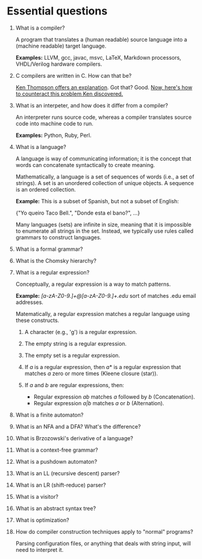 # Essential questions

1. What is a compiler?

	A program that translates a (human readable) source language into a (machine readable) target language.

	**Examples:** LLVM, gcc, javac, msvc, LaTeX, Markdown processors, VHDL/Verilog hardware compilers.

1. C compilers are written in C. How can that be?

	[Ken Thompson offers an explanation](http://cm.bell-labs.com/who/ken/trust.html). Got that? Good. [Now, here's how to counteract this problem Ken discovered.](http://www.dwheeler.com/trusting-trust/)

2. What is an interpeter, and how does it differ from a compiler?

	An interpreter runs source code, whereas a compiler translates source code into machine code to run.

	**Examples:** Python, Ruby, Perl.

3. What is a language?

	A language is way of communicating information; it is the concept that words can concatenate syntactically to create meaning.

	Mathematically, a language is a set of sequences of words (i.e., a set of strings). A set is an unordered collection of unique objects. A sequence is an ordered collection.

	**Example:** This is a subset of Spanish, but not a subset of English:

	{"Yo queiro Taco Bell.", "Donde esta el bano?", ...}

	Many languages (sets) are infinite in size, meaning that it is impossible to enumerate all strings in the set. Instead, we typically use rules called grammars to construct languages.

4. What is a formal grammar?

5. What is the Chomsky hierarchy?

6. What is a regular expression?

	Conceptually, a regular expression is a way to match patterns.

	**Example:** *[a-zA-Z0-9.]+@[a-zA-Z0-9.]+\.edu* sort of matches .edu email addresses.

	Matematically, a regular expression matches a regular language using these constructs.

	1. A character (e.g., 'g') is a regular expression.
	2. The empty string is a regular expression.
	3. The empty set is a regular expression.
	4. If *a* is a regular expression, then *a** is a regular expression that matches *a* zero or more times (Kleene closure (star)).
	5. If *a* and *b* are regular expressions, then:

	    * Regular expression *ab* matches *a* followed by *b* (Concatenation).
	    * Regular expression *a|b* matches *a* or *b* (Alternation).

7. What is a finite automaton?
8. What is an NFA and a DFA? What's the difference?
9. What is Brzozowski's derivative of a language?
10. What is a context-free grammar?
11. What is a pushdown automaton?
12. What is an LL (recursive descent) parser?
13. What is an LR (shift-reduce) parser?
14. What is a visitor?
15. What is an abstract syntax tree?
16. What is optimization?
17. How do compiler construction techniques apply to "normal" programs?

	Parsing configuration files, or anything that deals with string input, will need to interpret it.